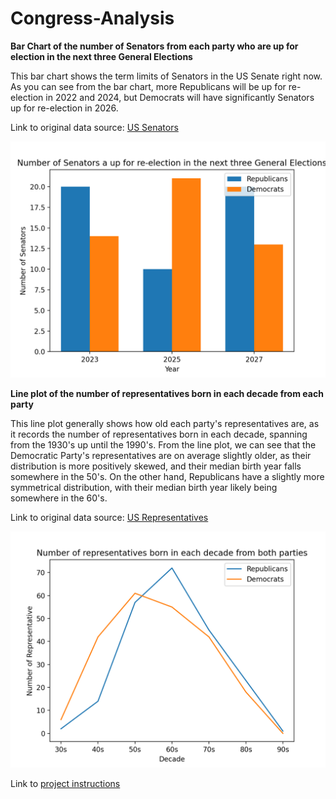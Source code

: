 # Congress-Analysis


**Bar Chart of the number of Senators from each party who are up for election in the next three General Elections**

This bar chart shows the term limits of Senators in the US Senate right now. As you can see from the bar chart, more Republicans will be up for re-election in 2022 and 2024, but Democrats will have significantly Senators up for re-election in 2026.&nbsp;

Link to original data source: [US Senators](https://www.govtrack.us/api/v2/role?current=true&role_type=senator)

![Graph of Senators](https://github.com/nikhilagarwal1111/Congress-Analysis/blob/main/Senators%20Graph1.png)

**Line plot of the number of representatives born in each decade from each party**

This line plot generally shows how old each party's representatives are, as it records the number of representatives born in each decade, spanning from the 1930's up until the 1990's. From the line plot, we can see that the Democratic Party's representatives are on average slightly older, as their distribution is more positively skewed, and their median birth year falls somewhere in the 50's. On the other hand, Republicans have a slightly more symmetrical distribution, with their median birth year likely being somewhere in the 60's.

Link to original data source: [US Representatives](https://www.govtrack.us/api/v2/role?current=true&role_type=representative&limit=438)


![Graph of Representatives](https://github.com/nikhilagarwal1111/Congress-Analysis/blob/main/Representatives%20Graph1.png)

Link to [project instructions](https://github.com/mikeizbicki/cmc-csci040/tree/2021fall/hw_02)


